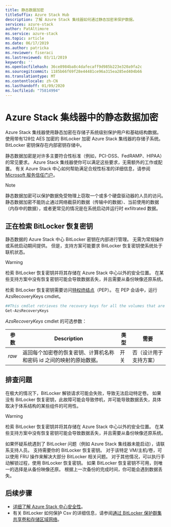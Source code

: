 ```yaml
---
title: 静态数据加密
titleSuffix: Azure Stack Hub
description: 了解 Azure Stack 集线器如何通过静态加密来保护数据。
services: azure-stack
author: PatAltimore
ms.service: azure-stack
ms.topic: article
ms.date: 06/17/2019
ms.author: patricka
ms.reviewer: fiseraci
ms.lastreviewed: 03/11/2019
keywords: ''
ms.openlocfilehash: 36ce8984ba8c4dafecaff9d985b223e320a9fa2c
ms.sourcegitcommit: 1185b66f69f28e44481ce96a315ea285ed404b66
ms.translationtype: MT
ms.contentlocale: zh-CN
ms.lasthandoff: 01/09/2020
ms.locfileid: "75814994"
---
```

# <a name="data-at-rest-encryption-in-azure-stack-hub"></a>Azure Stack 集线器中的静态数据加密

Azure Stack 集线器使用静态加密在存储子系统级别保护用户和基础结构数据。 使用带有128位 AES 加密的 BitLocker 加密 Azure Stack 集线器的存储子系统。 BitLocker 密钥保存在内部密钥存储中。

静态数据加密是对许多主要符合性标准（例如，PCI-DSS、FedRAMP、HIPAA）的常见要求。 Azure Stack 集线器使你可以满足这些要求，无需额外的工作或配置。 有关 Azure Stack 中心如何帮助满足合规性标准的详细信息，请参阅[Microsoft 服务信任门户](https://aka.ms/AzureStackCompliance)。

> [!NOTE]
> 静态数据加密可以保护数据免受物理上窃取一个或多个硬盘驱动器的人员的访问。 静态数据加密不能防止通过网络截获的数据（传输中的数据）、当前使用的数据（内存中的数据），或者更常见的情况是在系统启动并运行时 exfiltrated 数据。

## <a name="retrieving-bitlocker-recovery-keys"></a>正在检索 BitLocker 恢复密钥

静态数据的 Azure Stack 中心 BitLocker 密钥在内部进行管理。 无需为常规操作或系统启动期间提供。 但是，支持方案可能要求 BitLocker 恢复密钥使系统处于联机状态。  

> [!WARNING]
> 检索 BitLocker 恢复密钥并将其存储在 Azure Stack 中心以外的安全位置。 在某些支持方案中没有恢复密钥可能会导致数据丢失，并且需要从备份映像还原系统。

检索 BitLocker 恢复密钥需要访问[特权终结点](azure-stack-privileged-endpoint.md)（PEP）。 在 PEP 会话中，运行 AzsRecoveryKeys cmdlet。

```powershell
##This cmdlet retrieves the recovery keys for all the volumes that are encrypted with BitLocker.
Get-AzsRecoveryKeys
```

*AzsRecoveryKeys* cmdlet 的可选参数：

| 参数 | Description | 类型 | 需要 |
|---------|---------|---------|---------|
|*raw* | 返回每个加密卷的恢复密钥、计算机名称和密码 id 之间的映射的原始数据。  | 开关 | 否（设计用于支持方案）|

## <a name="troubleshoot-issues"></a>排查问题

在极大的情况下，BitLocker 解锁请求可能会失败，导致无法启动特定卷。 如果没有 BitLocker 恢复密钥，此故障可能会导致停机，并可能导致数据丢失，具体取决于体系结构的某些组件的可用性。

> [!WARNING]
> 检索 BitLocker 恢复密钥并将其存储在 Azure Stack 中心以外的安全位置。 在某些支持方案中没有恢复密钥可能会导致数据丢失，并且需要从备份映像还原系统。

如果怀疑系统遇到了 BitLocker 问题（例如 Azure Stack 集线器未能启动），请联系支持人员。 支持需要你的 BitLocker 恢复密钥。 对于该特定 VM/主机/卷，可以使用 FRU 操作来解决大部分 BitLocker 相关问题。 对于其他情况，可以执行手动解锁过程，使用 BitLocker 恢复密钥。 如果 BitLocker 恢复密钥不可用，则唯一的选择是从备份映像还原。 根据上一次备份的完成时间，你可能会遇到数据丢失。

## <a name="next-steps"></a>后续步骤

- [详细了解 Azure Stack 中心安全性](azure-stack-security-foundations.md)。
- 有关 BitLocker 如何保护 Csv 的详细信息，请参阅[通过 BitLocker 保护群集共享卷和存储区域网络](https://docs.microsoft.com/windows/security/information-protection/bitlocker/protecting-cluster-shared-volumes-and-storage-area-networks-with-bitlocker)。